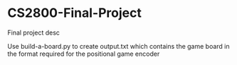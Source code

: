 # CS2800-Final-Project

Final project desc

Use build-a-board.py to create output.txt which contains the game board in the format required for the positional game encoder

